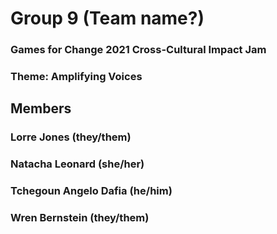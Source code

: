 # Group 9 (Team name?)
### Games for Change 2021 Cross-Cultural Impact Jam
### Theme: Amplifying Voices

## Members
### Lorre Jones (they/them)
### Natacha Leonard (she/her)
### Tchegoun Angelo Dafia (he/him)
### Wren Bernstein (they/them)
